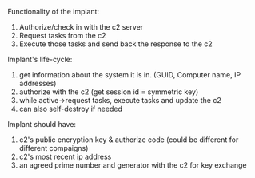 Functionality of the implant:
1) Authorize/check in with the c2 server
2) Request tasks from the c2
3) Execute those tasks and send back the response to the c2

Implant's life-cycle:
1. get information about the system it is in. (GUID, Computer name, IP addresses)
2. authorize with the c2 (get session id = symmetric key)
3. while active->request tasks, execute tasks and update the c2
4. can also self-destroy if needed

Implant should have:
1. c2's public encryption key & authorize code (could be different for different compaigns)
2. c2's most recent ip address
3. an agreed prime number and generator with the c2 for key exchange
